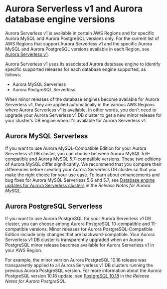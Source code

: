 # Aurora Serverless v1 and Aurora database engine versions<a name="aurora-serverless.relnotes"></a>

Aurora Serverless v1 is available in certain AWS Regions and for specific Aurora MySQL and Aurora PostgreSQL versions only\. For the current list of AWS Regions that support Aurora Serverless v1 and the specific Aurora MySQL and Aurora PostgreSQL versions available in each Region, see [Aurora Serverless v1](Concepts.AuroraFeaturesRegionsDBEngines.grids.md#Concepts.Aurora_Fea_Regions_DB-eng.Feature.Serverless)\.

Aurora Serverless v1 uses its associated Aurora database engine to identify specific supported releases for each database engine supported, as follows:
+ Aurora MySQL Serverless
+ Aurora PostgreSQL Serverless

When minor releases of the database engines become available for Aurora Serverless v1, they are applied automatically in the various AWS Regions where Aurora Serverless v1 is available\. In other words, you don't need to upgrade your Aurora Serverless v1 DB cluster to get a new minor release for your cluster's DB engine when it's available for Aurora Serverless v1\.

## Aurora MySQL Serverless<a name="aurora-serverless.relnotes.aurmysql.serverless"></a>

If you want to use Aurora MySQL\-Compatible Edition for your Aurora Serverless v1 DB cluster, you can choose between Aurora MySQL 5\.6\-compatible and Aurora MySQL 5\.7\-compatible versions\. These two editions of Aurora MySQL differ significantly\. We recommend that you compare their differences before creating your Aurora Serverless DB cluster so that you make the right choice for your use case\. To learn about enhancements and bug fixes for Aurora MySQL Serverless 5\.6 and 5\.7, see [ Database engine updates for Aurora Serverless clusters](https://docs.aws.amazon.com/AmazonRDS/latest/AuroraMySQLReleaseNotes/AuroraMySQL.Updates.ServerlessUpdates.html) in the *Release Notes for Aurora MySQL*\.

## Aurora PostgreSQL Serverless<a name="aurora-serverless.relnotes.aurpostgres.serverless"></a>

If you want to use Aurora PostgreSQL for your Aurora Serverless v1 DB cluster, you can choose among Aurora PostgreSQL 10\-compatible and 11\-compatible versions\. Minor releases for Aurora PostgreSQL\-Compatible Edition include only changes that are backward\-compatible\. Your Aurora Serverless v1 DB cluster is transparently upgraded when an Aurora PostgreSQL minor release becomes available for Aurora Serverless v1 in your AWS Region\.

For example, the minor version Aurora PostgreSQL 10\.18 release was transparently applied to all Aurora Serverless v1 DB clusters running the previous Aurora PostgreSQL version\. For more information about the Aurora PostgreSQL version 10\.18 update, see [ PostgreSQL 10\.18](https://docs.aws.amazon.com/AmazonRDS/latest/AuroraPostgreSQLReleaseNotes/AuroraPostgreSQL.Updates.html#AuroraPostgreSQL.Updates.20180305.1018) in the *Release Notes for Aurora PostgreSQL*\.